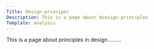 ```yaml
---
Title: Design-principer
Description: This is a page about dsesign-principles
Template: analysis
---
```


This is a page about principles in design.........
